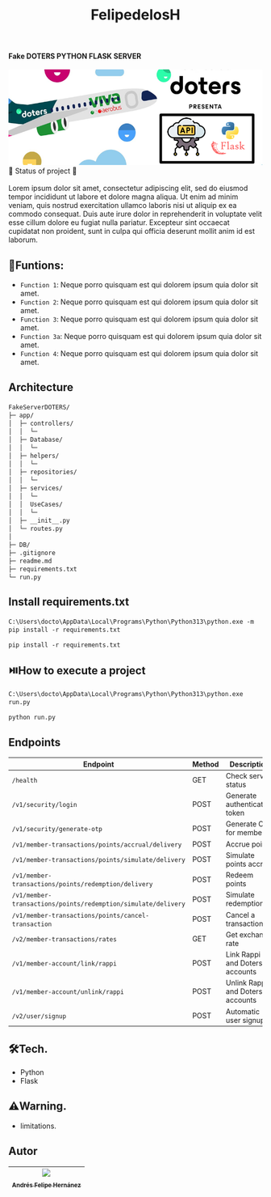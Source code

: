 <h1 align="center"> FelipedelosH </h1>
<br>
<h4>Fake DOTERS PYTHON FLASK SERVER</h4>

![Banner](Docs/banner.png)
<br>
:construction: Status of project :construction:
<br><br>
Lorem ipsum dolor sit amet, consectetur adipiscing elit, sed do eiusmod tempor incididunt ut labore et dolore magna aliqua. Ut enim ad minim veniam, quis nostrud exercitation ullamco laboris nisi ut aliquip ex ea commodo consequat. Duis aute irure dolor in reprehenderit in voluptate velit esse cillum dolore eu fugiat nulla pariatur. Excepteur sint occaecat cupidatat non proident, sunt in culpa qui officia deserunt mollit anim id est laborum.

## :hammer:Funtions:

- `Function 1`: Neque porro quisquam est qui dolorem ipsum quia dolor sit amet.<br>
- `Function 2`: Neque porro quisquam est qui dolorem ipsum quia dolor sit amet.<br>
- `Function 3`: Neque porro quisquam est qui dolorem ipsum quia dolor sit amet.<br>
- `Function 3a`: Neque porro quisquam est qui dolorem ipsum quia dolor sit amet.<br>
- `Function 4`: Neque porro quisquam est qui dolorem ipsum quia dolor sit amet.<br>


## Architecture

```
FakeServerDOTERS/
├─ app/
│  ├─ controllers/
│  │  └─ 
│  ├─ Database/
│  │  └─
│  ├─ helpers/
│  │  └─ 
│  ├─ repositories/
│  │  └─ 
│  ├─ services/
│  │  └─ 
│  │  UseCases/
│  │  └─ 
│  ├─ __init__.py
│  └─ routes.py
│
├─ DB/
├─ .gitignore
├─ readme.md
├─ requirements.txt
└─ run.py
```

## Install requirements.txt


```
C:\Users\docto\AppData\Local\Programs\Python\Python313\python.exe -m pip install -r requirements.txt
```
```
pip install -r requirements.txt
```

## :play_or_pause_button:How to execute a project

```
C:\Users\docto\AppData\Local\Programs\Python\Python313\python.exe run.py
```
```
python run.py
```

## Endpoints

| Endpoint | Method | Description |
|-----------|---------|-------------|
| `/health` | GET | Check server status |
| `/v1/security/login` | POST | Generate authentication token |
| `/v1/security/generate-otp` | POST | Generate OTP for member |
| `/v1/member-transactions/points/accrual/delivery` | POST | Accrue points |
| `/v1/member-transactions/points/simulate/delivery` | POST | Simulate points accrual |
| `/v1/member-transactions/points/redemption/delivery` | POST | Redeem points |
| `/v1/member-transactions/points/redemption/simulate/delivery` | POST | Simulate redemption |
| `/v1/member-transactions/points/cancel-transaction` | POST | Cancel a transaction |
| `/v2/member-transactions/rates` | GET | Get exchange rate |
| `/v1/member-account/link/rappi` | POST | Link Rappi and Doters accounts |
| `/v1/member-account/unlink/rappi` | POST | Unlink Rappi and Doters accounts |
| `/v2/user/signup` | POST | Automatic user signup |


## :hammer_and_wrench:Tech.

- Python
- Flask

## :warning:Warning.

- limitations.

## Autor

| [<img src="https://avatars.githubusercontent.com/u/38327255?v=4" width=115><br><sub>Andrés Felipe Hernánez</sub>](https://github.com/felipedelosh)|
| :---: |